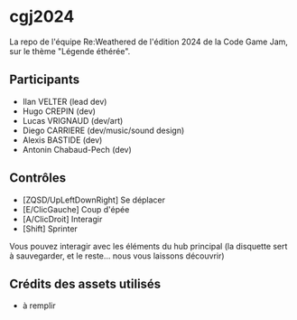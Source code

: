 # cgj2024
La repo de l'équipe Re:Weathered de l'édition 2024 de la Code Game Jam, sur le thème "Légende éthérée".

## Participants
- Ilan VELTER          (lead dev)
- Hugo CREPIN          (dev)
- Lucas VRIGNAUD       (dev/art)
- Diego CARRIERE       (dev/music/sound design)
- Alexis BASTIDE       (dev)
- Antonin Chabaud-Pech (dev)

## Contrôles
- [ZQSD/UpLeftDownRight] Se déplacer
- [E/ClicGauche]         Coup d'épée
- [A/ClicDroit]          Interagir
- [Shift]                Sprinter

Vous pouvez interagir avec les éléments du hub principal (la disquette sert à sauvegarder, et le reste... nous vous laissons découvrir)

## Crédits des assets utilisés
- à remplir
